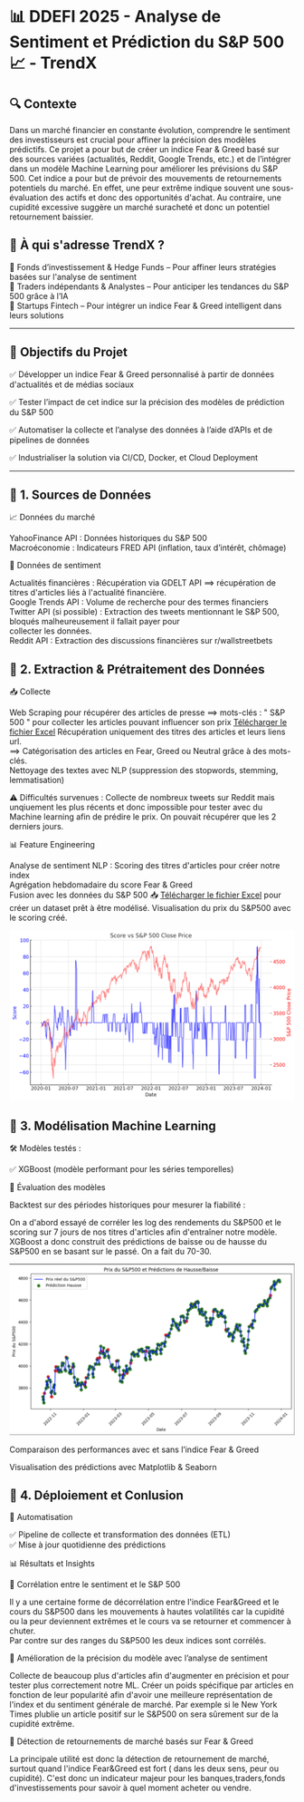 # 📊 DDEFI 2025 - Analyse de Sentiment et Prédiction du S&P 500 📈 - TrendX

## 🔍 Contexte

Dans un marché financier en constante évolution, comprendre le sentiment des investisseurs est crucial pour affiner la précision des modèles prédictifs.
Ce projet a pour but de créer un indice Fear & Greed basé sur des sources variées (actualités, Reddit, Google Trends, etc.) et de l’intégrer dans un modèle Machine Learning pour améliorer les prévisions du S&P 500.
Cet indice a pour but de prévoir des mouvements de retournements potentiels du marché. En effet, une peur extrême indique souvent une sous-évaluation des actifs et donc des opportunités d'achat. Au contraire, une cupidité excessive suggère un marché suracheté et donc un potentiel retournement baissier. 

## 💼 À qui s'adresse TrendX ?

📌 Fonds d’investissement & Hedge Funds – Pour affiner leurs stratégies basées sur l'analyse de sentiment  
📌 Traders indépendants & Analystes – Pour anticiper les tendances du S&P 500 grâce à l’IA  
📌 Startups Fintech – Pour intégrer un indice Fear & Greed intelligent dans leurs solutions  

---

## 🎯 Objectifs du Projet

✅ Développer un indice Fear & Greed personnalisé à partir de données d'actualités et de médias sociaux

✅ Tester l’impact de cet indice sur la précision des modèles de prédiction du S&P 500

✅ Automatiser la collecte et l’analyse des données à l’aide d’APIs et de pipelines de données

✅ Industrialiser la solution via CI/CD, Docker, et Cloud Deployment

---

## 📌 1. Sources de Données

📈 Données du marché  

YahooFinance API : Données historiques du S&P 500    
Macroéconomie : Indicateurs FRED API (inflation, taux d’intérêt, chômage)  

📢 Données de sentiment
 
Actualités financières : Récupération via GDELT API  ==> récupération de titres d'articles liés à l'actualité financière.       
Google Trends API : Volume de recherche pour des termes financiers    
Twitter API (si possible) : Extraction des tweets mentionnant le S&P 500, bloqués malheureusement il fallait payer pour    
collecter les données.   
Reddit API : Extraction des discussions financières sur r/wallstreetbets   

## 📌 2. Extraction & Prétraitement des Données

📥 Collecte

Web Scraping pour récupérer des articles de presse ==> mots-clés : " S&P 500 " pour collecter les articles pouvant influencer son prix
[Télécharger le fichier Excel](SP500_Fear_Greed_Articles_finale.xlsx)
Récupération uniquement des titres des articles et leurs liens url.   
==> Catégorisation des articles en Fear, Greed ou Neutral grâce à des mots-clés.  
Nettoyage des textes avec NLP (suppression des stopwords, stemming, lemmatisation)    

⚠️ Difficultés survenues : Collecte de nombreux tweets sur Reddit mais unqiuement les plus récents et donc impossible pour tester avec du Machine learning afin de prédire le prix. On pouvait récupérer que les 2 derniers jours.  

📊 Feature Engineering

Analyse de sentiment NLP : Scoring des titres d'articles pour créer notre index   
Agrégation hebdomadaire du score Fear & Greed  
Fusion avec les données du S&P 500 📥 [Télécharger le fichier Excel](https://github.com/votre-repo/votre-projet/blob/main/fichier.xlsx)
pour créer un dataset prêt à être modélisé.
Visualisation du prix du S&P500 avec le scoring créé.

![Graphique du SP&500 et du scoring en fonction du temps](GraphiqueS&P-Fear&Greed.png)  

## 📌 3. Modélisation Machine Learning

🛠️ Modèles testés :

✅ XGBoost (modèle performant pour les séries temporelles)  
 
🎯 Évaluation des modèles

Backtest sur des périodes historiques pour mesurer la fiabilité :    

On a d'abord essayé de corréler les log des rendements du S&P500 et le scoring sur 7 jours de nos titres d'articles afin d'entraîner notre modèle. XGBoost a donc construit des prédictions de baisse ou de hausse du S&P500 en se basant sur le passé. On a fait du 70-30.  

![Graphique de la prediction d'un potentiel retournement haussier ou baissier](PrédictionML.png)

Comparaison des performances avec et sans l’indice Fear & Greed  

Visualisation des prédictions avec Matplotlib & Seaborn  

## 📌 4. Déploiement et Conlusion

🚀 Automatisation

✅ Pipeline de collecte et transformation des données (ETL)  
✅ Mise à jour quotidienne des prédictions  


📊 Résultats et Insights

📌 Corrélation entre le sentiment et le S&P 500 

Il y a une certaine forme de décorrélation entre l'indice Fear&Greed et le cours du S&P500 dans les mouvements à hautes volatilités car la cupidité ou la peur deviennent extrêmes et le cours va se retourner et commencer à chuter.  
Par contre sur des ranges du S&P500 les deux indices sont corrélés. 

📌 Amélioration de la précision du modèle avec l’analyse de sentiment  

Collecte de beaucoup plus d'articles afin d'augmenter en précision et pour tester plus correctement notre ML. Créer un poids spécifique par articles en fonction de leur popularité afin d'avoir une meilleure représentation de l'index et du sentiment générale de marché. Par exemple si le New York Times plublie un article positif sur le S&P500 on sera sûrement sur de la cupidité extrême.

📌 Détection de retournements de marché basés sur Fear & Greed  

La principale utilité est donc la détection de retournement de marché, surtout quand l'indice Fear&Greed est fort ( dans les deux sens, peur ou cupidité). C'est donc un indicateur majeur pour les banques,traders,fonds d'investissements pour savoir à quel moment acheter ou vendre. 
